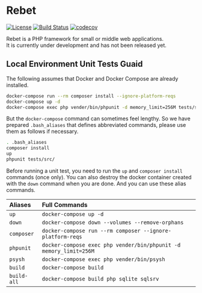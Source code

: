 # Rebet

 [![License](https://img.shields.io/badge/license-MIT-blue.svg)](LICENSE)
 [![Build Status](https://api.travis-ci.com/rebet/rebet.svg?branch=master)](https://travis-ci.com/rebet/rebet)
 [![codecov](https://codecov.io/gh/rebet/rebet/branch/master/graph/badge.svg)](https://codecov.io/gh/rebet/rebet)

Rebet is a PHP framework for small or middle web applications.  
It is currently under development and has not been released yet.

## Local Environment Unit Tests Guaid

The following assumes that Docker and Docker Compose are already installed.

```sh
docker-compose run --rm composer install --ignore-platform-reqs
docker-compose up -d
docker-compose exec php vender/bin/phpunit -d memory_limit=256M tests/src/
```

But the `docker-compose` command can sometimes feel lengthy.
So we have prepared `.bash_aliases` that defines abbreviated commands, please use them as follows if necessary.

```sh
. .bash_aliases
composer install
up
phpunit tests/src/
```

Before running a unit test, you need to run the `up` and `composer install` commands (once only).
You can also destroy the docker container created with the `down` command when you are done.
And you can use these alias commands.

| Aliases     | Full Commands                                                     |
| :---------- | :---------------------------------------------------------------- |
| `up`        | `docker-compose up -d`                                            |
| `down`      | `docker-compose down --volumes --remove-orphans`                  |
| `composer`  | `docker-compose run --rm composer --ignore-platform-reqs`         |
| `phpunit`   | `docker-compose exec php vender/bin/phpunit -d memory_limit=256M` |
| `psysh`     | `docker-compose exec php vender/bin/psysh`                        |
| `build`     | `docker-compose build`                                            |
| `build-all` | `docker-compose build php sqlite sqlsrv`                          |
